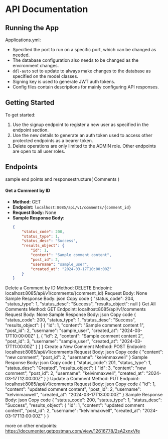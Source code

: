 # API Documentation

## Running the App

Applications.yml:
- Specified the port to run on a specific port, which can be changed as needed.
- The database configuration also needs to be changed as the environment changes.
- `ddl-auto` set to update to always make changes to the database as specified on the model classes.
- Signing key is used to generate JWT auth tokens.
- Config files contain descriptions for mainly configuring API responses.

## Getting Started

To get started:
1. Use the signup endpoint to register a new user as specified in the endpoint section.
2. Use the new details to generate an auth token used to access other protected endpoints as a bearer token.
3. Delete operations are only limited to the ADMIN role. Other endpoints are open to all user roles.

## Endpoints

sample end points and responsestructure( Comments
)
#### Get a Comment by ID

- **Method:** GET
- **Endpoint:** `localhost:8085/api/v1/comments/{comment_id}`
- **Request Body:** None
- **Sample Response Body:**
  ```json
  {
      "status_code": 200,
      "status_type": 1,
      "status_desc": "Success",
      "results_object": {
          "id": 1,
          "content": "Sample comment content",
          "post_id": 2,
          "username": "sample_user",
          "created_at": "2024-03-17T10:00:00Z"
      }
  }
Delete a Comment by ID
Method: DELETE
Endpoint: localhost:8085/api/v1/comments/{comment_id}
Request Body: None
Sample Response Body:
json
Copy code
{
    "status_code": 204,
    "status_type": 1,
    "status_desc": "Success",
    "results_object": null
}
Get All Comments
Method: GET
Endpoint: localhost:8085/api/v1/comments
Request Body: None
Sample Response Body:
json
Copy code
{
    "status_code": 200,
    "status_type": 1,
    "status_desc": "Success",
    "results_object": [
        {
            "id": 1,
            "content": "Sample comment content 1",
            "post_id": 2,
            "username": "sample_user",
            "created_at": "2024-03-17T10:00:00Z"
        },
        {
            "id": 2,
            "content": "Sample comment content 2",
            "post_id": 3,
            "username": "sample_user",
            "created_at": "2024-03-17T11:00:00Z"
        }
    ]
}
Create a New Comment
Method: POST
Endpoint: localhost:8085/api/v1/comments
Request Body:
json
Copy code
{
    "content": "new comment",
    "post_id": 2,
    "username": "kelvinmaxwell"
}
Sample Response Body:
json
Copy code
{
    "status_code": 201,
    "status_type": 1,
    "status_desc": "Created",
    "results_object": {
        "id": 3,
        "content": "new comment",
        "post_id": 2,
        "username": "kelvinmaxwell",
        "created_at": "2024-03-17T12:00:00Z"
    }
}
Update a Comment
Method: PUT
Endpoint: localhost:8085/api/v1/comments
Request Body:
json
Copy code
{
    "id": 1,
    "content": "updated comment content",
    "post_id": 2,
    "username": "kelvinmaxwell",
    "created_at": "2024-03-17T13:00:00Z"
}
Sample Response Body:
json
Copy code
{
    "status_code": 200,
    "status_type": 1,
    "status_desc": "Success",
    "results_object": {
        "id": 1,
        "content": "updated comment content",
        "post_id": 2,
        "username": "kelvinmaxwell",
        "created_at": "2024-03-17T13:00:00Z"
    }
}



more on other endpoints: https://documenter.getpostman.com/view/12616778/2sA2xnxVfe

